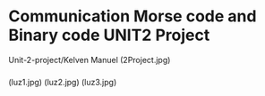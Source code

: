 # Communication Morse code and Binary code UNIT2 Project
Unit-2-project/Kelven Manuel 
(2Project.jpg)

### 

(luz1.jpg)
(luz2.jpg)
(luz3.jpg)
